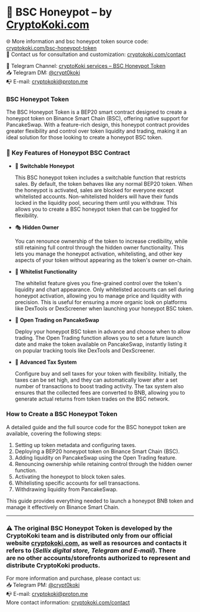 # 🍯 BSC Honeypot – by [CryptoKoki.com](http://cryptokoki.com/)

🌐 More information and bsc honeypot token source code: [cryptokoki.com/bsc-honeypot-token](https://cryptokoki.com/bsc-honeypot-token.html) </br>
💬 Contact us for consultation and customization: [cryptokoki.com/contact](https://cryptokoki.com/contact.html)

📯 Telegram Channel: [cryptoKoki services – BSC Honeypot Token](https://t.me/koki_services/40)</br>
📥 Telegram DM: [@crypt0koki](https://t.me/crypt0koki)</br>
📭 E-mail: [cryptokoki@proton.me](mailto:cryptokoki@proton.me)

### BSC Honeypot Token

The BSC Honeypot Token is a BEP20 smart contract designed to create a honeypot token on Binance Smart Chain (BSC), offering native support for PancakeSwap. With a feature-rich design, this honeypot contract provides greater flexibility and control over token liquidity and trading, making it an ideal solution for those looking to create a honeypot BSC token.

### 🚨 Key Features of Honeypot BSC Contract

- 🍯 **Switchable Honeypot**
    
    This BSC honeypot token includes a switchable function that restricts sales. By default, the token behaves like any normal BEP20 token. When the honeypot is activated, sales are blocked for everyone except whitelisted accounts. Non-whitelisted holders will have their funds locked in the liquidity pool, securing them until you withdraw. This allows you to create a BSC honeypot token that can be toggled for flexibility.
    
- 🎭 **Hidden Owner**
    
    You can renounce ownership of the token to increase credibility, while still retaining full control through the hidden owner functionality. This lets you manage the honeypot activation, whitelisting, and other key aspects of your token without appearing as the token's owner on-chain.
    
- 📄 **Whitelist Functionality**
    
    The whitelist feature gives you fine-grained control over the token's liquidity and chart appearance. Only whitelisted accounts can sell during honeypot activation, allowing you to manage price and liquidity with precision. This is useful for ensuring a more organic look on platforms like DexTools or DexScreener when launching your honeypot BSC token.
    
- 💈 **Open Trading on PancakeSwap**
    
    Deploy your honeypot BSC token in advance and choose when to allow trading. The Open Trading function allows you to set a future launch date and make the token available on PancakeSwap, instantly listing it on popular tracking tools like DexTools and DexScreener.
    
- 💱 **Advanced Tax System**
    
    Configure buy and sell taxes for your token with flexibility. Initially, the taxes can be set high, and they can automatically lower after a set number of transactions to boost trading activity. The tax system also ensures that the collected fees are converted to BNB, allowing you to generate actual returns from token trades on the BSC network.
    

### How to Create a BSC Honeypot Token

A detailed guide and the full source code for the BSC honeypot token are available, covering the following steps:

1. Setting up token metadata and configuring taxes.
2. Deploying a BEP20 honeypot token on Binance Smart Chain (BSC).
3. Adding liquidity on PancakeSwap using the Open Trading feature.
4. Renouncing ownership while retaining control through the hidden owner function.
5. Activating the honeypot to block token sales.
6. Whitelisting specific accounts for sell transactions.
7. Withdrawing liquidity from PancakeSwap.

This guide provides everything needed to launch a honeypot BNB token and manage it effectively on Binance Smart Chain.

---

### ⚠️ The original BSC Honeypot Token is developed by the CryptoKoki team and is distributed **only** from our official website [cryptokoki.com](https://cryptokoki.com/), as well as resources and contacts it refers to (*Sellix digital store, Telegram and E-mail*). There are **no other accounts/storefronts authorized** to represent and distribute CryptoKoki products.

For more information and purchase, please contact us:</br>
📥 Telegram PM: [@crypt0koki](https://t.me/crypt0koki)</br>
📭 E-mail: [cryptokoki@proton.me](mailto:cryptokoki@proton.me)</br>
More contact information: [cryptokoki.com/contact](https://cryptokoki.com/contact.html)
